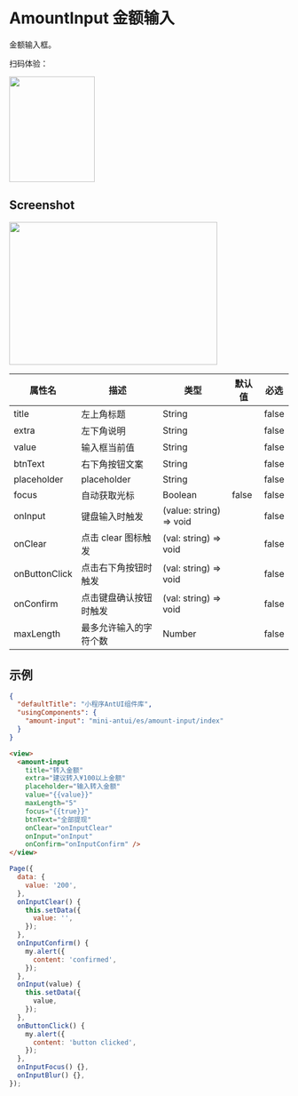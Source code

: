 # AmountInput 金额输入

金额输入框。

扫码体验：

<img src="https://gw.alipayobjects.com/zos/rmsportal/qZmlRHhFariKmpfXMsTC.jpeg" width="154" height="190" />

## Screenshot

<img src="https://gw.alipayobjects.com/zos/rmsportal/aLOCuwNVDPFcUFObYAxb.png" width="375" height="257" />


| 属性名 | 描述 | 类型 | 默认值 | 必选 |
|----|----|----|----|----|
| title | 左上角标题 | String |  | false |
| extra | 左下角说明 | String |  | false |
| value | 输入框当前值 | String |  | false |
| btnText | 右下角按钮文案 | String |  | false |
| placeholder | placeholder | String | | false |
| focus | 自动获取光标 | Boolean | false | false |
| onInput | 键盘输入时触发 | (value: string) => void | | false |
| onClear | 点击 clear 图标触发 | (val: string) => void | | false |
| onButtonClick | 点击右下角按钮时触发 | (val: string) => void | | false |
| onConfirm | 点击键盘确认按钮时触发 | (val: string) => void | | false |
| maxLength | 最多允许输入的字符个数 | Number | | false |


## 示例

```json
{
  "defaultTitle": "小程序AntUI组件库",
  "usingComponents": {
    "amount-input": "mini-antui/es/amount-input/index"
  }
}
```

```html
<view>
  <amount-input
    title="转入金额"
    extra="建议转入¥100以上金额"
    placeholder="输入转入金额"
    value="{{value}}"
    maxLength="5"
    focus="{{true}}"
    btnText="全部提现"
    onClear="onInputClear"
    onInput="onInput"
    onConfirm="onInputConfirm" />
</view>
```

```javascript
Page({
  data: {
    value: '200',
  },
  onInputClear() {
    this.setData({
      value: '',
    });
  },
  onInputConfirm() {
    my.alert({
      content: 'confirmed',
    });
  },
  onInput(value) {
    this.setData({
      value,
    });
  },
  onButtonClick() {
    my.alert({
      content: 'button clicked',
    });
  },
  onInputFocus() {},
  onInputBlur() {},
});
```

